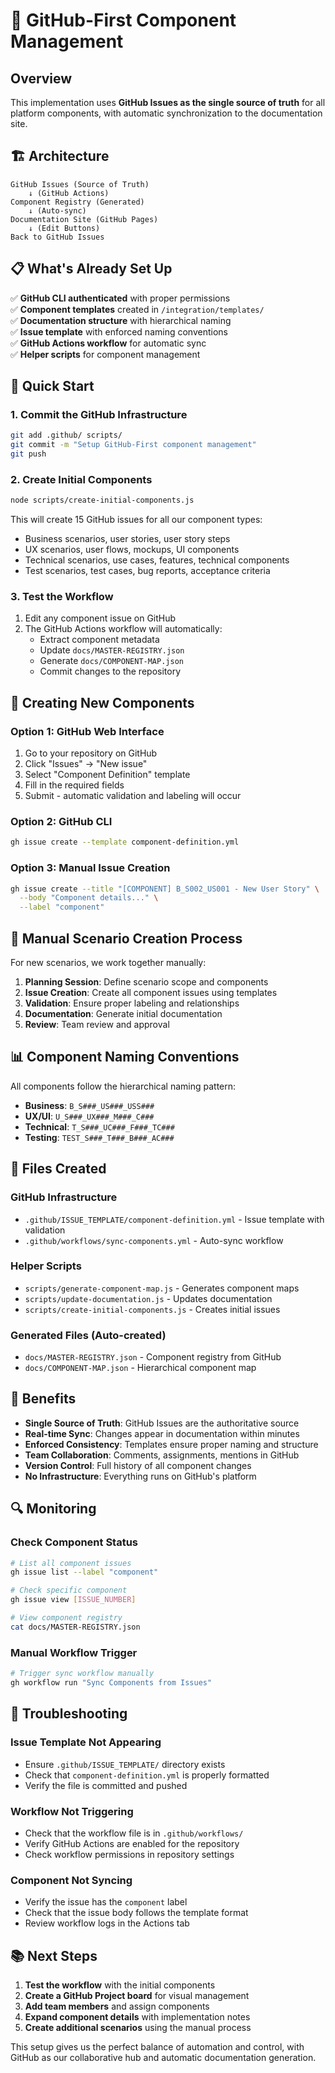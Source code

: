# 🚀 GitHub-First Component Management

## Overview

This implementation uses **GitHub Issues as the single source of truth** for all platform components, with automatic synchronization to the documentation site.

## 🏗️ Architecture

```
GitHub Issues (Source of Truth)
    ↓ (GitHub Actions)
Component Registry (Generated)
    ↓ (Auto-sync)
Documentation Site (GitHub Pages)
    ↓ (Edit Buttons)
Back to GitHub Issues
```

## 📋 What's Already Set Up

✅ **GitHub CLI authenticated** with proper permissions  
✅ **Component templates** created in `/integration/templates/`  
✅ **Documentation structure** with hierarchical naming  
✅ **Issue template** with enforced naming conventions  
✅ **GitHub Actions workflow** for automatic sync  
✅ **Helper scripts** for component management  

## 🚀 Quick Start

### 1. Commit the GitHub Infrastructure

```bash
git add .github/ scripts/
git commit -m "Setup GitHub-First component management"
git push
```

### 2. Create Initial Components

```bash
node scripts/create-initial-components.js
```

This will create 15 GitHub issues for all our component types:
- Business scenarios, user stories, user story steps
- UX scenarios, user flows, mockups, UI components  
- Technical scenarios, use cases, features, technical components
- Test scenarios, test cases, bug reports, acceptance criteria

### 3. Test the Workflow

1. Edit any component issue on GitHub
2. The GitHub Actions workflow will automatically:
   - Extract component metadata
   - Update `docs/MASTER-REGISTRY.json`
   - Generate `docs/COMPONENT-MAP.json`
   - Commit changes to the repository

## 📝 Creating New Components

### Option 1: GitHub Web Interface
1. Go to your repository on GitHub
2. Click "Issues" → "New issue"
3. Select "Component Definition" template
4. Fill in the required fields
5. Submit - automatic validation and labeling will occur

### Option 2: GitHub CLI
```bash
gh issue create --template component-definition.yml
```

### Option 3: Manual Issue Creation
```bash
gh issue create --title "[COMPONENT] B_S002_US001 - New User Story" \
  --body "Component details..." \
  --label "component"
```

## 🔄 Manual Scenario Creation Process

For new scenarios, we work together manually:

1. **Planning Session**: Define scenario scope and components
2. **Issue Creation**: Create all component issues using templates
3. **Validation**: Ensure proper labeling and relationships
4. **Documentation**: Generate initial documentation
5. **Review**: Team review and approval

## 📊 Component Naming Conventions

All components follow the hierarchical naming pattern:

- **Business**: `B_S###_US###_USS###`
- **UX/UI**: `U_S###_UX###_M###_C###`
- **Technical**: `T_S###_UC###_F###_TC###`
- **Testing**: `TEST_S###_T###_B###_AC###`

## 🔧 Files Created

### GitHub Infrastructure
- `.github/ISSUE_TEMPLATE/component-definition.yml` - Issue template with validation
- `.github/workflows/sync-components.yml` - Auto-sync workflow

### Helper Scripts
- `scripts/generate-component-map.js` - Generates component maps
- `scripts/update-documentation.js` - Updates documentation
- `scripts/create-initial-components.js` - Creates initial issues

### Generated Files (Auto-created)
- `docs/MASTER-REGISTRY.json` - Component registry from GitHub
- `docs/COMPONENT-MAP.json` - Hierarchical component map

## 🎯 Benefits

- **Single Source of Truth**: GitHub Issues are the authoritative source
- **Real-time Sync**: Changes appear in documentation within minutes
- **Enforced Consistency**: Templates ensure proper naming and structure
- **Team Collaboration**: Comments, assignments, mentions in GitHub
- **Version Control**: Full history of all component changes
- **No Infrastructure**: Everything runs on GitHub's platform

## 🔍 Monitoring

### Check Component Status
```bash
# List all component issues
gh issue list --label "component"

# Check specific component
gh issue view [ISSUE_NUMBER]

# View component registry
cat docs/MASTER-REGISTRY.json
```

### Manual Workflow Trigger
```bash
# Trigger sync workflow manually
gh workflow run "Sync Components from Issues"
```

## 🚨 Troubleshooting

### Issue Template Not Appearing
- Ensure `.github/ISSUE_TEMPLATE/` directory exists
- Check that `component-definition.yml` is properly formatted
- Verify the file is committed and pushed

### Workflow Not Triggering
- Check that the workflow file is in `.github/workflows/`
- Verify GitHub Actions are enabled for the repository
- Check workflow permissions in repository settings

### Component Not Syncing
- Verify the issue has the `component` label
- Check that the issue body follows the template format
- Review workflow logs in the Actions tab

## 📚 Next Steps

1. **Test the workflow** with the initial components
2. **Create a GitHub Project board** for visual management
3. **Add team members** and assign components
4. **Expand component details** with implementation notes
5. **Create additional scenarios** using the manual process

This setup gives us the perfect balance of automation and control, with GitHub as our collaborative hub and automatic documentation generation.

